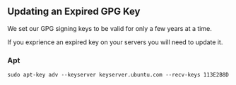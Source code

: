 ## Updating an Expired GPG Key


We set our GPG signing keys to be valid for only a few years at a time.

If you exprience an expired key on your servers you will need to update it.

### Apt


```
sudo apt-key adv --keyserver keyserver.ubuntu.com --recv-keys 113E2B8D
```
